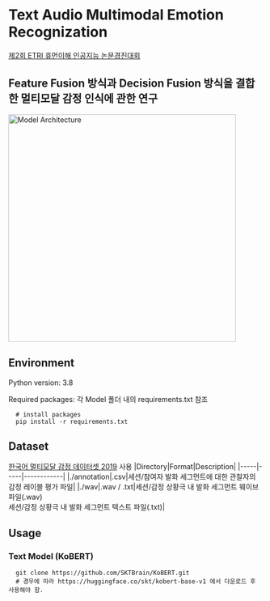 # Text Audio Multimodal Emotion Recognization
[제2회 ETRI 휴먼이해 인공지능 논문경진대회](https://aifactory.space/competition/detail/2234)

## Feature Fusion 방식과 Decision Fusion 방식을 결합한 멀티모달 감정 인식에 관한 연구
<img width="450" alt="Model Architecture" src="https://user-images.githubusercontent.com/38968449/231982829-352a052b-3b2c-486e-9dd7-abd60179abb3.png">

## Environment

  Python version: 3.8
  
  Required packages: 각 Model 폴더 내의 requirements.txt 참조

```
  # install packages
  pip install -r requirements.txt
```
## Dataset
[한국어 멀티모달 감정 데이터셋 2019](https://nanum.etri.re.kr/share/kjnoh/KEMDy19?lang=ko_KR) 사용
|Directory|Format|Description|
|-----|-----|------------|
|./annotation|.csv|세션/참여자 발화 세그먼트에 대한 관찰자의 감정 레이블 평가 파일|
|./wav|.wav / .txt|세션/감정 상황극 내 발화 세그먼트 웨이브 파일(.wav) <br> 세션/감정 상황극 내 발화 세그먼트 텍스트 파일(.txt)|

## Usage
### Text Model (KoBERT)

```
  git clone https://github.com/SKTBrain/KoBERT.git
  # 경우에 따라 https://huggingface.co/skt/kobert-base-v1 에서 다운로드 후 사용해야 함.
```
